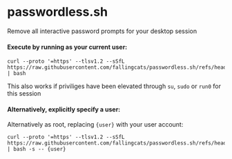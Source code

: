 # passwordless.sh
Remove all interactive password prompts for your desktop session

#### Execute by running as your current user:
```
curl --proto '=https' --tlsv1.2 --sSfL https://raw.githubusercontent.com/fallingcats/passwordless.sh/refs/heads/main/passwordless.sh | bash
```
This also works if priviliges have been elevated through `su`, `sudo` or `run0` for this session

#### Alternatively, explicitly specify a user:
Alternatively as root, replacing `{user}` with your user account:
```
curl --proto '=https' --tlsv1.2 --sSfL https://raw.githubusercontent.com/fallingcats/passwordless.sh/refs/heads/main/passwordless.sh | bash -s -- {user}
```

